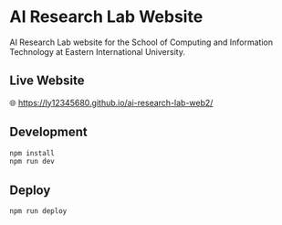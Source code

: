 # AI Research Lab Website

AI Research Lab website for the School of Computing and Information Technology at Eastern International University.

## Live Website
🌐 https://ly12345680.github.io/ai-research-lab-web2/

## Development
```bash
npm install
npm run dev
```

## Deploy
```bash
npm run deploy
```
